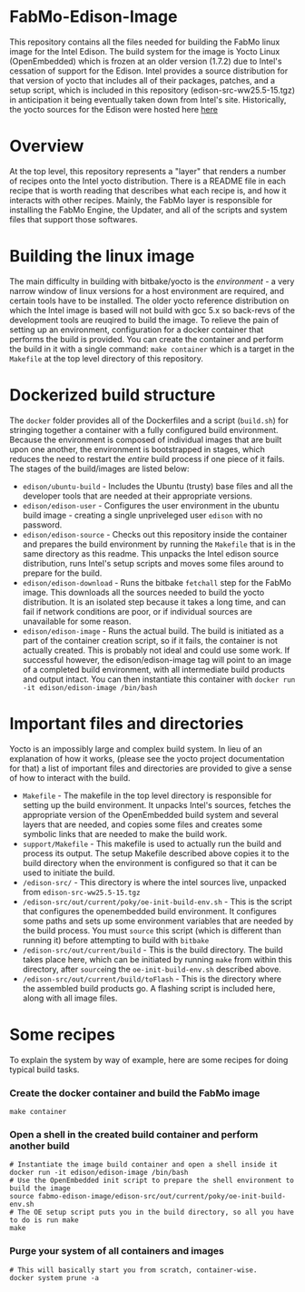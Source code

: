 # FabMo-Edison-Image
This repository contains all the files needed for building the FabMo linux image for the Intel Edison.  The build system for the image is Yocto Linux (OpenEmbedded) which is frozen at an older version (1.7.2) due to Intel's cessation of support for the Edison.  Intel provides a source distribution for that version of yocto that includes all of their packages, patches, and a setup script, which is included in this repository (edison-src-ww25.5-15.tgz) in anticipation it being eventually taken down from Intel's site.  Historically, the yocto sources for the Edison were hosted here [here](http://downloadmirror.intel.com/25028/eng/edison-src-ww25.5-15.tgz)

# Overview
At the top level, this repository represents a "layer" that renders a number of recipes onto the Intel yocto distribution.  There is a README file in each recipe that is worth reading that describes what each recipe is, and how it interacts with other recipes.  Mainly, the FabMo layer is responsible for installing the FabMo Engine, the Updater, and all of the scripts and system files that support those softwares.

# Building the linux image
The main difficulty in building with bitbake/yocto is the *environment* - a very narrow window of linux versions for a host environment are required, and certain tools have to be installed.  The older yocto reference distribution on which the Intel image is based will not build with gcc 5.x so back-revs of the development tools are reuqired to build the image.  To relieve the pain of setting up an environment, configuration for a docker container that performs the build is provided.  You can create the container and perform the build in it with a single command: `make container` which is a target in the `Makefile` at the top level directory of this repository.

# Dockerized build structure
The `docker` folder provides all of the Dockerfiles and a script (`build.sh`) for stringing together a container with a fully configured build environment.  Because the environment is composed of individual images that are built upon one another, the environment is bootstrapped in stages, which reduces the need to restart the *entire* build process if one piece of it fails.  The stages of the build/images are listed below:
 * `edison/ubuntu-build` - Includes the Ubuntu (trusty) base files and all the developer tools that are needed at their appropriate versions.
 * `edison/edison-user` - Configures the user environment in the ubuntu build image - creating a single unpriveleged user `edison` with no password.
 * `edison/edison-source` - Checks out this repository inside the container and prepares the build environment by running the `Makefile` that is in the same directory as this readme. This unpacks the Intel edison source distribution, runs Intel's setup scripts and moves some files around to prepare for the build.
 * `edison/edison-download` - Runs the bitbake `fetchall` step for the FabMo image.  This downloads all the sources needed to build the yocto distribution.  It is an isolated step because it takes a long time, and can fail if network conditions are poor, or if individual sources are unavailable for some reason.
 * `edison/edison-image` - Runs the actual build.  The build is initiated as a part of the container creation script, so if it fails, the container is not actually created.  This is probably not ideal and could use some work.  If successful however, the edison/edison-image tag will point to an image of a completed build environment, with all intermediate build products and output intact.  You can then instantiate this container with `docker run -it edison/edison-image /bin/bash`

# Important files and directories
Yocto is an impossibly large and complex build system.  In lieu of an explanation of how it works, (please see the yocto project documentation for that) a list of important files and directories are provided to give a sense of how to interact with the build.
 * `Makefile` - The makefile in the top level directory is responsible for setting up the build environment.  It unpacks Intel's sources, fetches the appropriate version of the OpenEmbedded build system and several layers that are needed, and copies some files and creates some symbolic links that are needed to make the build work.
 * `support/Makefile` - This makefile is used to actually run the build and process its output.  The setup Makefile described above copies it to the build directory when the environment is configured so that it can be used to initiate the build.
 * `/edison-src/` - This directory is where the intel sources live, unpacked from `edison-src-ww25.5-15.tgz`
 * `/edison-src/out/current/poky/oe-init-build-env.sh` - This is the script that configures the openembedded build environment.  It configures some paths and sets up some environment variables that are needed by the build process.  You must `source` this script (which is different than running it) before attempting to build with `bitbake`
 * `/edison-src/out/current/build` - This is the build directory.  The build takes place here, which can be initiated by running `make` from within this directory, after `source`ing the `oe-init-build-env.sh` described above.
 * `/edison-src/out/current/build/toFlash` - This is the directory where the assembled build products go.  A flashing script is included here, along with all image files.

# Some recipes
To explain the system by way of example, here are some recipes for doing typical build tasks.

### Create the docker container and build the FabMo image
```
make container
```

### Open a shell in the created build container and perform another build
```
# Instantiate the image build container and open a shell inside it
docker run -it edison/edison-image /bin/bash
# Use the OpenEmbedded init script to prepare the shell environment to build the image
source fabmo-edison-image/edison-src/out/current/poky/oe-init-build-env.sh
# The OE setup script puts you in the build directory, so all you have to do is run make
make
```

### Purge your system of all containers and images
```
# This will basically start you from scratch, container-wise.
docker system prune -a
```

